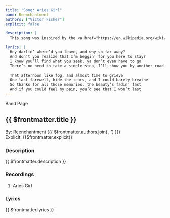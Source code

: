 ```yaml
---
title: "Song: Aries Girl"
band: Reenchantment
authors: ["Victor Fisher"]
explicit: false

description: |
  This song was inspired by the <a href="https://en.wikipedia.org/wiki/Garden_State_(soundtrack)" target="_blank">Garden State soundtrack</a>, and those times we let a chance to someone love slip away.

lyrics: |
  Hey darlin’ where’d you leave, and why so far away?
  And don’t you realize that I’m beggin’ for you here to stay?
  I know you’ll find what you seek, ya don’t even have to go
  There’s no need to take a single step, I’ll show you by another road

  That afternoon like fog, and almost time to grieve
  One last farewell, hide the tears, and I could barely breathe
  So thanks for all those memories, the beauty’s fadin’ fast
  And if you could feel my pain, you’d see that I won’t last
---
```


<g-link to="/band/reenchantment">Band Page</g-link>

## {{ $frontmatter.title }}

By: <g-link to="/band/reenchantment">Reenchantment</g-link> ({{ $frontmatter.authors.join(', ') }})  
Explicit: {{$frontmatter.explicit}}

### Description

<vue-markdown>{{ $frontmatter.description }}</vue-markdown>

### Recordings

1. <g-link to="/recording/aries-girl">Aries Girl</g-link>

### Lyrics

<vue-markdown>{{ $frontmatter.lyrics }}</vue-markdown>
